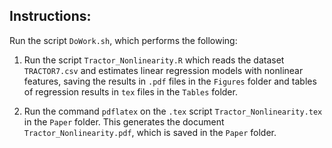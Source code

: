 
## Instructions:

Run the script ```DoWork.sh```, which performs the following:

1. Run the script ```Tractor_Nonlinearity.R```
which reads the dataset ```TRACTOR7.csv```
and estimates linear regression models
with nonlinear features,
saving the results in ```.pdf``` files in the 
```Figures``` folder and tables of regression results
in ```tex``` files in the ```Tables``` folder.

1. Run the command ```pdflatex```
on the ```.tex``` script ```Tractor_Nonlinearity.tex```
in the ```Paper``` folder.
This generates the document ```Tractor_Nonlinearity.pdf```,
which is saved in the ```Paper``` folder.
